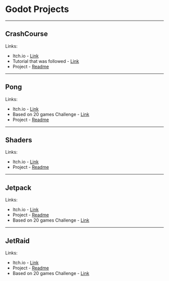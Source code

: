 # Godot Projects

------------
## **CrashCourse**
Links:
- Itch.io - [Link](https://laimonukas.itch.io/godot-crashcourse "Link")
- Tutorial that was followed - [Link](https://www.youtube.com/watch?v=S8lMTwSRoRg "Link")
- Project - [Readme](CrashCourse/)
------------
## **Pong**
Links:
- Itch.io - [Link](https://laimonukas.itch.io/pn "Link")
- Based on 20 games Challenge - [Link](https://20_games_challenge.gitlab.io/challenge/ "Link")
- Project - [Readme](Pong/)
------------
## **Shaders**
Links:
- Itch.io - [Link](https://laimonukas.itch.io/shaders "Link")
- Project - [Readme](Shaders/)
------------
## **Jetpack**
Links:
- Itch.io - [Link](https://laimonukas.itch.io/jetpack-game "Link")
- Project - [Readme](JetPack/)
- Based on 20 games Challenge - [Link](https://20_games_challenge.gitlab.io/challenge/ "Link")
------------
## **JetRaid**
Links:
- Itch.io - [Link](https://laimonukas.itch.io/JetRaid"Link")
- Project - [Readme](JetRaid/)
- Based on 20 games Challenge - [Link](https://20_games_challenge.gitlab.io/challenge/ "Link")


